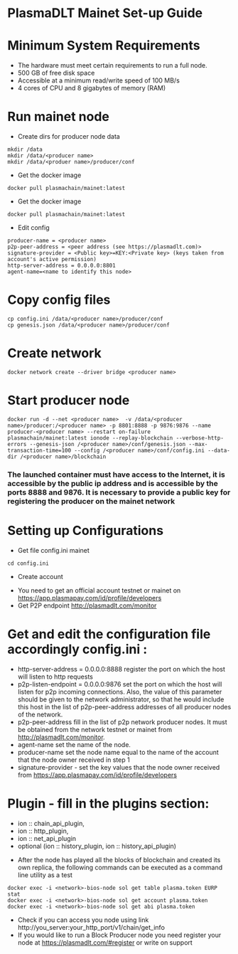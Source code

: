 # PlasmaDLT Mainet Set-up Guide

# Minimum System Requirements
- The hardware must meet certain requirements to run a full node.
- 500 GB of free disk space
- Accessible at a minimum read/write speed of 100 MB/s
- 4 cores of CPU and 8 gigabytes of memory (RAM)

# Run mainet node
* Create dirs for producer node data

```
mkdir /data
mkdir /data/<producer name>
mkdir /data/<produer name>/producer/conf
```
* Get the docker image
```
docker pull plasmachain/mainet:latest
```
* Get the docker image
```
docker pull plasmachain/mainet:latest
```
* Edit config
```
producer-name = <producer name>
p2p-peer-address = <peer address (see https://plasmadlt.com)>
signature-provider = <Public key>=KEY:<Private key> (keys taken from account's active permission)
http-server-address = 0.0.0.0:8801
agent-name=<name to identify this node>
```
# Copy config files
```
cp config.ini /data/<producer name>/producer/conf
cp genesis.json /data/<producer name>/producer/conf
```
# Create network
```
docker network create --driver bridge <producer name>
```

# Start producer node
```
docker run -d --net <producer name>  -v /data/<producer name>/producer:/<producer name> -p 8801:8888 -p 9876:9876 --name producer-<producer name> --restart on-failure plasmachain/mainet:latest ionode --replay-blockchain --verbose-http-errors --genesis-json /<producer name>/conf/genesis.json --max-transaction-time=100 --config /<producer name>/conf/config.ini --data-dir /<producer name>/blockchain

```

### The launched container must have access to the Internet, it is accessible by the public ip address and is accessible by the ports 8888 and 9876. It is necessary to provide a public key for registering the producer on the mainet network


# Setting up Configurations

- Get file  config.ini mainet
```
cd config.ini
```
* Create account
- You need to get an official account testnet or mainet on https://app.plasmapay.com/id/profile/developers
- Get P2P endpoint  http://plasmadlt.com/monitor

# Get and edit the configuration file accordingly config.ini :
- http-server-address = 0.0.0.0:8888  register the port on which the host will listen to http requests
- p2p-listen-endpoint = 0.0.0.0:9876  set the port on which the host will listen for p2p incoming connections. Also, the value of this parameter should be given to the network administrator, so that he would include this host in the list of p2p-peer-address addresses of all producer nodes of the network.
- p2p-peer-address fill in the list of p2p network producer nodes. It must be obtained from the network testnet or mainet from http://plasmadlt.com/monitor.
- agent-name  set the name of the node.
- producer-name set the node name equal to the name of the account that the node owner received in step 1
- signature-provider - set the key values ​​that the node owner received from  https://app.plasmapay.com/id/profile/developers


# Plugin - fill in the plugins section:
- ion :: chain_api_plugin,
- ion :: http_plugin,
- ion :: net_api_plugin
- optional (ion :: history_plugin, ion :: history_api_plugin)


* After the node has played all the blocks of blockchain and created its own replica, the following commands can be executed as a command line utility as a test
```
docker exec -i <network>-bios-node sol get table plasma.token EURP stat
docker exec -i <network>-bios-node sol get account plasma.token
docker exec -i <network>-bios-node sol get abi plasma.token
```

- Check if you can access you node using link http://you_server:your_http_port/v1/chain/get_info
-  If you would like to run a Block Producer  node you need register your node at https://plasmadlt.com/#register or write on support
